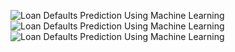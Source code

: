 ![Loan Defaults Prediction Using Machine Learning](1.jpg)
![Loan Defaults Prediction Using Machine Learning](2.jpg)
![Loan Defaults Prediction Using Machine Learning](3.jpg)